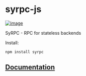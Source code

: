 syrpc-js
========

[![image](https://travis-ci.org/adfinis-sygroup/syrpc-js.svg?branch=master)](https://travis-ci.org/adfinis-sygroup/syrpc-js)

SyRPC - RPC for stateless backends

Install:

    npm install syrpc

[Documentation](https://htmlpreview.github.io/?https://github.com/adfinis-sygroup/syrpc-js/blob/master/docs/index.html)
-----------------------------------------------------------------------------------------------------------------------
